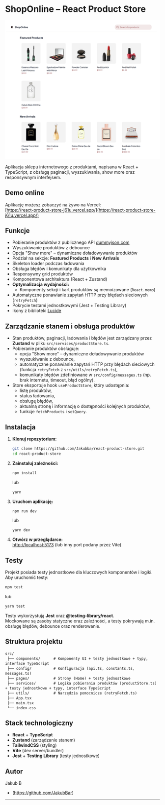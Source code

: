 # ShopOnline – React Product Store

![ShopOnline Screenshot](./src/assets/app/demo-app.png)

Aplikacja sklepu internetowego z produktami, napisana w React + TypeScript, z obsługą paginacji, wyszukiwania, show more oraz responsywnym interfejsem.

## Demo online

Aplikację możesz zobaczyć na żywo na Vercel:  
[https://react-product-store-j61u.vercel.app/](https://react-product-store-j61u.vercel.app/)

## Funkcje

- Pobieranie produktów z publicznego API [dummyjson.com](https://dummyjson.com/products)
- Wyszukiwanie produktów z debounce
- Opcja "Show more" – dynamiczne doładowywanie produktów
- Podział na sekcje: **Featured Products** i **New Arrivals**
- Skeleton loader podczas ładowania
- Obsługa błędów i komunikaty dla użytkownika
- Responsywny grid produktów
- Komponentowa architektura (React + Zustand)
- **Optymalizacja wydajności:**
  - Komponenty sekcji i kart produktów są memoizowane (`React.memo`)
- Automatyczne ponawianie zapytań HTTP przy błędach sieciowych (`retryFetch`)
- Pokrycie testami jednostkowymi (Jest + Testing Library)
- Ikony z biblioteki [Lucide](https://lucide.dev/)

## Zarządzanie stanem i obsługa produktów

- Stan produktów, paginacji, ładowania i błędów jest zarządzany przez **Zustand** w pliku `src/services/productStore.ts`.
- Pobieranie produktów obsługuje:
  - opcja "Show more" – dynamiczne doładowywanie produktów
  - wyszukiwanie z debounce,
  - automatyczne ponawianie zapytań HTTP przy błędach sieciowych (funkcja `retryFetch` z `src/utils/retryFetch.ts`),
  - komunikaty błędów zdefiniowane w `src/config/messages.ts` (np. brak internetu, timeout, błąd ogólny).
- Store eksportuje hook `useProductStore`, który udostępnia:
  - listę produktów,
  - status ładowania,
  - obsługę błędów,
  - aktualną stronę i informację o dostępności kolejnych produktów,
  - funkcje `fetchProducts` i `setQuery`.

## Instalacja

1. **Klonuj repozytorium:**

   ```bash
   git clone https://github.com/Jakubba/react-product-store.git
   cd react-product-store
   ```

2. **Zainstaluj zależności:**

   ```bash
   npm install
   ```

   lub

   ```bash
   yarn
   ```

3. **Uruchom aplikację:**

   ```bash
   npm run dev
   ```

   lub

   ```bash
   yarn dev
   ```

4. **Otwórz w przeglądarce:**  
   [http://localhost:5173](http://localhost:5173) (lub inny port podany przez Vite)

## Testy

Projekt posiada testy jednostkowe dla kluczowych komponentów i logiki.  
Aby uruchomić testy:

```bash
npm test
```

lub

```bash
yarn test
```

Testy wykorzystują **Jest** oraz **@testing-library/react**.  
Mockowane są zasoby statyczne oraz zależności, a testy pokrywają m.in. obsługę błędów, debounce oraz renderowanie.

## Struktura projektu

```
src/
 ├── components/      # Komponenty UI + testy jednostkowe + typy, interface TypeScript
 ├── config/          # Konfiguracja (api.ts, constants.ts, messages.ts)
 ├── pages/           # Strony (Home) + testy jednostkowe
 ├── services/        # Logika pobierania produktów (productStore.ts) + testy jednostkowe + typy, interface TypeScript
 ├── utils/           # Narzędzia pomocnicze (retryFetch.ts)
 ├── App.tsx
 ├── main.tsx
 └── index.css
```

## Stack technologiczny

- **React** + **TypeScript**
- **Zustand** (zarządzanie stanem)
- **TailwindCSS** (styling)
- **Vite** (dev server/bundler)
- **Jest** + **Testing Library** (testy jednostkowe)

## Autor

Jakub B

- (https://github.com/JakubBar)

---
